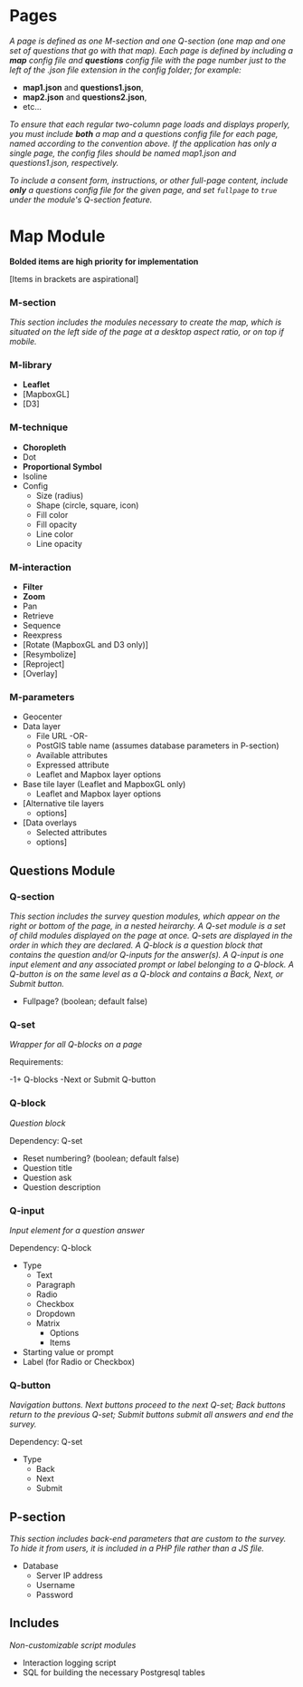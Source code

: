 # Pages

*A page is defined as one M-section and one Q-section (one map and one set of questions that go with that map). Each page is defined by including a **map** config file and **questions** config file with the page number just to the left of the .json file extension in the config folder; for example:*
	
- **map1.json** and **questions1.json**,
- **map2.json** and **questions2.json**,
- etc...

*To ensure that each regular two-column page loads and displays properly, you must include **both** a map and a questions config file for each page, named according to the convention above. If the application has only a single page, the config files should be named map1.json and questions1.json, respectively.*

*To include a consent form, instructions, or other full-page content, include **only** a questions config file for the given page, and set `fullpage` to `true` under the module's Q-section feature.*

# Map Module

**Bolded items are high priority for implementation**

[Items in brackets are aspirational]

### M-section

*This section includes the modules necessary to create the map, which is situated on the left side of the page at a desktop aspect ratio, or on top if mobile.*

### M-library

- **Leaflet**
- [MapboxGL]
- [D3]

### M-technique

- **Choropleth**
- Dot
- **Proportional Symbol**
- Isoline
- Config
	- Size (radius)
	- Shape (circle, square, icon)
	- Fill color
	- Fill opacity
	- Line color
	- Line opacity

### M-interaction

- **Filter**
- **Zoom**
- Pan
- Retrieve
- Sequence
- Reexpress
- [Rotate (MapboxGL and D3 only)]
- [Resymbolize]
- [Reproject]
- [Overlay]

### M-parameters

- Geocenter
- Data layer
	- File URL -OR-
	- PostGIS table name (assumes database parameters in P-section)
	- Available attributes
	- Expressed attribute
	- Leaflet and Mapbox layer options
- Base tile layer (Leaflet and MapboxGL only)
	- Leaflet and Mapbox layer options
- [Alternative tile layers
	- options]
- [Data overlays
	- Selected attributes
	- options]

## Questions Module

### Q-section

*This section includes the survey question modules, which appear on the right or bottom of the page, in a nested heirarchy. A Q-set module is a set of child modules displayed on the page at once. Q-sets are displayed in the order in which they are declared. A Q-block is a question block that contains the question and/or Q-inputs for the answer(s). A Q-input is one input element and any associated prompt or label belonging to a Q-block. A Q-button is on the same level as a Q-block and contains a Back, Next, or Submit button.*

- Fullpage? (boolean; default false)

### Q-set

*Wrapper for all Q-blocks on a page*

Requirements:

-1+ Q-blocks
-Next or Submit Q-button

### Q-block

*Question block*

Dependency: Q-set

- Reset numbering? (boolean; default false)
- Question title
- Question ask
- Question description

### Q-input

*Input element for a question answer*

Dependency: Q-block

- Type
	- Text
	- Paragraph
	- Radio
	- Checkbox
	- Dropdown
	- Matrix
		- Options
		- Items
- Starting value or prompt
- Label (for Radio or Checkbox)

### Q-button

*Navigation buttons. Next buttons proceed to the next Q-set; Back buttons return to the previous Q-set; Submit buttons submit all answers and end the survey.*

Dependency: Q-set

- Type
	- Back
	- Next
	- Submit

## P-section

*This section includes back-end parameters that are custom to the survey. To hide it from users, it is included in a PHP file rather than a JS file.*

- Database
	- Server IP address
	- Username
	- Password

## Includes

*Non-customizable script modules*

- Interaction logging script
- SQL for building the necessary Postgresql tables